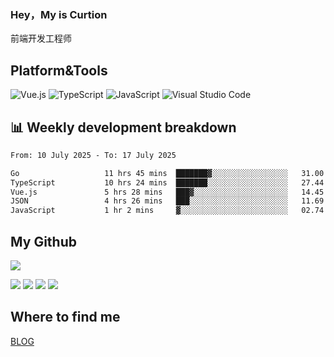 ### Hey，My is Curtion
前端开发工程师
## Platform&Tools

![Vue.js](https://img.shields.io/badge/-Vue.js-4FC08D?style=flat-square&logo=Vue.js&logoColor=white)
![TypeScript](https://img.shields.io/badge/-TypeScript-007ACC?style=flat-square&logo=typescript&logoColor=white)
![JavaScript](https://img.shields.io/badge/-JavaScript-F7DF1E?style=flat-square&logo=javascript&logoColor=black)
![Visual Studio Code](https://img.shields.io/badge/-VSCode-007ACC?style=flat-square&logo=Visual-Studio-Code&logoColor=white)

## 📊 Weekly development breakdown

<!--START_SECTION:waka-->

```txt
From: 10 July 2025 - To: 17 July 2025

Go                   11 hrs 45 mins  ███████▓░░░░░░░░░░░░░░░░░   31.00 %
TypeScript           10 hrs 24 mins  ███████░░░░░░░░░░░░░░░░░░   27.44 %
Vue.js               5 hrs 28 mins   ███▓░░░░░░░░░░░░░░░░░░░░░   14.45 %
JSON                 4 hrs 26 mins   ███░░░░░░░░░░░░░░░░░░░░░░   11.69 %
JavaScript           1 hr 2 mins     ▓░░░░░░░░░░░░░░░░░░░░░░░░   02.74 %
```

<!--END_SECTION:waka-->

## My Github

![](http://github-profile-summary-cards.vercel.app/api/cards/profile-details?username=curtion&theme=nord_bright)

![](http://github-profile-summary-cards.vercel.app/api/cards/stats?username=curtion&theme=nord_bright)
![](http://github-profile-summary-cards.vercel.app/api/cards/productive-time?username=curtion&theme=nord_bright&utcOffset=8)
![](http://github-profile-summary-cards.vercel.app/api/cards/repos-per-language?username=curtion&theme=nord_bright)
![](http://github-profile-summary-cards.vercel.app/api/cards/most-commit-language?username=curtion&theme=nord_bright)

## Where to find me

[BLOG](https://blog.3gxk.net)
